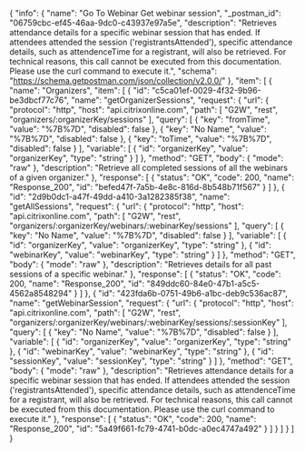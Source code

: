 {
  "info": {
    "name": "Go To Webinar Get webinar session",
    "_postman_id": "06759cbc-ef45-46aa-9dc0-c43937e97a5e",
    "description": "Retrieves attendance details for a specific webinar session that has ended. If attendees attended the session ('registrantsAttended'), specific attendance details, such as attendenceTime for a registrant, will also be retrieved. For technical reasons, this call cannot be executed from this documentation. Please use the curl command to execute it.",
    "schema": "https://schema.getpostman.com/json/collection/v2.0.0/"
  },
  "item": [
    {
      "name": "Organizers",
      "item": [
        {
          "id": "c5ca01ef-0029-4f32-9b96-be3dbcf77c76",
          "name": "getOrganizerSessions",
          "request": {
            "url": {
              "protocol": "http",
              "host": "api.citrixonline.com",
              "path": [
                "G2W",
                "rest",
                "organizers/:organizerKey/sessions"
              ],
              "query": [
                {
                  "key": "fromTime",
                  "value": "%7B%7D",
                  "disabled": false
                },
                {
                  "key": "No Name",
                  "value": "%7B%7D",
                  "disabled": false
                },
                {
                  "key": "toTime",
                  "value": "%7B%7D",
                  "disabled": false
                }
              ],
              "variable": [
                {
                  "id": "organizerKey",
                  "value": "organizerKey",
                  "type": "string"
                }
              ]
            },
            "method": "GET",
            "body": {
              "mode": "raw"
            },
            "description": "Retrieve all completed sessions of all the webinars of a given organizer."
          },
          "response": [
            {
              "status": "OK",
              "code": 200,
              "name": "Response_200",
              "id": "befed47f-7a5b-4e8c-816d-8b548b71f567"
            }
          ]
        },
        {
          "id": "2d9b0dc1-a47f-49dd-a410-3a1282385f38",
          "name": "getAllSessions",
          "request": {
            "url": {
              "protocol": "http",
              "host": "api.citrixonline.com",
              "path": [
                "G2W",
                "rest",
                "organizers/:organizerKey/webinars/:webinarKey/sessions"
              ],
              "query": [
                {
                  "key": "No Name",
                  "value": "%7B%7D",
                  "disabled": false
                }
              ],
              "variable": [
                {
                  "id": "organizerKey",
                  "value": "organizerKey",
                  "type": "string"
                },
                {
                  "id": "webinarKey",
                  "value": "webinarKey",
                  "type": "string"
                }
              ]
            },
            "method": "GET",
            "body": {
              "mode": "raw"
            },
            "description": "Retrieves details for all past sessions of a specific webinar."
          },
          "response": [
            {
              "status": "OK",
              "code": 200,
              "name": "Response_200",
              "id": "849ddc60-84e0-47b1-a5c5-4562a8548294"
            }
          ]
        },
        {
          "id": "423fda6b-0751-49b6-a1bc-deb9c536ac87",
          "name": "getWebinarSession",
          "request": {
            "url": {
              "protocol": "http",
              "host": "api.citrixonline.com",
              "path": [
                "G2W",
                "rest",
                "organizers/:organizerKey/webinars/:webinarKey/sessions/:sessionKey"
              ],
              "query": [
                {
                  "key": "No Name",
                  "value": "%7B%7D",
                  "disabled": false
                }
              ],
              "variable": [
                {
                  "id": "organizerKey",
                  "value": "organizerKey",
                  "type": "string"
                },
                {
                  "id": "webinarKey",
                  "value": "webinarKey",
                  "type": "string"
                },
                {
                  "id": "sessionKey",
                  "value": "sessionKey",
                  "type": "string"
                }
              ]
            },
            "method": "GET",
            "body": {
              "mode": "raw"
            },
            "description": "Retrieves attendance details for a specific webinar session that has ended. If attendees attended the session ('registrantsAttended'), specific attendance details, such as attendenceTime for a registrant, will also be retrieved. For technical reasons, this call cannot be executed from this documentation. Please use the curl command to execute it."
          },
          "response": [
            {
              "status": "OK",
              "code": 200,
              "name": "Response_200",
              "id": "5a49f661-fc79-4741-b0dc-a0ec4747a492"
            }
          ]
        }
      ]
    }
  ]
}